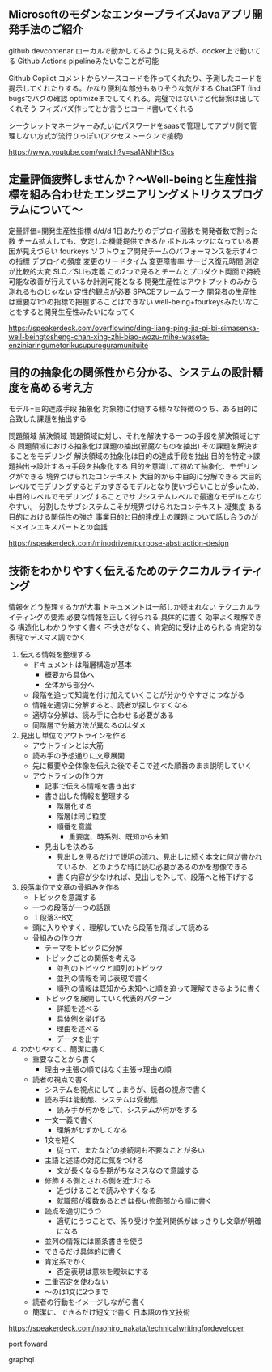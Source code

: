 ## MicrosoftのモダンなエンタープライズJavaアプリ開発手法のご紹介
github devcontenar
ローカルで動かしてるように見えるが、docker上で動いてる
Github Actions
pipelineみたいなことが可能

Github Copilot
コメントからソースコードを作ってくれたり、予測したコードを提示してくれたりする。かなり便利な部分もありそうな気がする
ChatGPT
find bugsでバグの確認
optimizeまでしてくれる。完璧ではないけど代替案は出してくれそう
フィズバズ作ってとか言うとコード書いてくれる

シークレットマネージャーみたいにパスワードをsaasで管理してアプリ側で管理しない方式が流行りっぽい(アクセストークンで接続)

https://www.youtube.com/watch?v=sa1ANhHlScs
## 定量評価疲弊しませんか？〜Well-beingと生産性指標を組み合わせたエンジニアリングメトリクスプログラムについて〜
定量評価=開発生産性指標
d/d/d
1日あたりのデプロイ回数を開発者数で割った数
チーム拡大しても、安定した機能提供できるか
ボトルネックになっている要因が見えづらい
fourkeys
ソフトウェア開発チームのパフォーマンスを示す4つの指標
デプロイの頻度
変更のリードタイム
変更障害率
サービス復元時間
測定が比較的大変
SLO／SLIも定義
この2つで見るとチームとプロダクト両面で持続可能な改善が行えているか計測可能となる
開発生産性はアウトプットのみから測れるものじゃない
定性的観点が必要
SPACEフレームワーク
開発者の生産性は重要な1つの指標で把握することはできない
well-being+fourkeysみたいなことをすると開発生産性みたいになってく

https://speakerdeck.com/overflowinc/ding-liang-ping-jia-pi-bi-simasenka-well-beingtosheng-chan-xing-zhi-biao-wozu-mihe-waseta-enziniaringumetorikusupuroguramunituite

## 目的の抽象化の関係性から分かる、システムの設計精度を高める考え方
モデル=目的達成手段
抽象化
対象物に付随する様々な特徴のうち、ある目的に合致した課題を抽出する

問題領域
解決領域
問題領域に対し、それを解決する一つの手段を解決領域とする
問題領域における抽象化は課題の抽出(邪魔なものを抽出)
その課題を解決することをモデリング
解決領域の抽象化は目的の達成手段を抽出
目的を特定->課題抽出->設計する->手段を抽象化する
目的を意識して初めて抽象化、モデリングができる
境界づけられたコンテキスト
大目的から中目的に分解できる
大目的レベルでモデリングするとデカすぎるモデルとなり使いづらいことが多いため、中目的レベルでモデリングすることでサブシステムレベルで最適なモデルとなりやすい。
分割したサブシステムこそが境界づけられたコンテキスト
凝集度
ある目的における関係性の強さ
事業目的と目的達成上の課題について話し合うのがドメインエキスパートとの会話

https://speakerdeck.com/minodriven/purpose-abstraction-design

## 技術をわかりやすく伝えるためのテクニカルライティング
情報をどう整理するかが大事
ドキュメントは一部しか読まれない
テクニカルライティングの要素
必要な情報を正しく得られる
	具体的に書く
効率よく理解できる
	構造化しわかりやすく書く
不快さがなく、肯定的に受け止められる
	肯定的な表現でデスマス調でかく
1. 伝える情報を整理する
	- ドキュメントは階層構造が基本
		- 概要から具体へ
		- 全体から部分へ
	- 段階を追って知識を付け加えていくことが分かりやすさにつながる
	- 情報を適切に分解すると、読者が探しやすくなる
	- 適切な分解は、読み手に合わせる必要がある
	- 同階層で分解方法が異なるのはダメ
1. 見出し単位でアウトラインを作る
	- アウトラインとは大筋
	- 読み手の予想通りに文章展開
	- 先に概要や全体像を伝えた後でそこで述べた順番のまま説明していく
	- アウトラインの作り方
		- 記事で伝える情報を書き出す
		- 書き出した情報を整理する
			- 階層化する
			- 階層は同じ粒度
			- 順番を意識
				- 重要度、時系列、既知から未知
		- 見出しを決める
			- 見出しを見るだけで説明の流れ、見出しに続く本文に何が書かれているか、どのような時に読む必要があるのかを想像できる
			- 書く内容が少なければ、見出しを外して、段落へと格下げする
1. 段落単位で文章の骨組みを作る
	- トピックを意識する
	- 一つの段落が一つの話題
	- １段落3-8文
	- 頭に入りやすく、理解していたら段落を飛ばして読める
	- 骨組みの作り方
		- テーマをトピックに分解
		- トピックごとの関係を考える
			- 並列のトピックと順列のトピック
			- 並列の情報を同じ表現で書く
			- 順列の情報は既知から未知へと順を追って理解できるように書く
		- トピックを展開していく代表的パターン
			- 詳細を述べる
			- 具体例を挙げる
			- 理由を述べる
			- データを出す
1. わかりやすく、簡潔に書く
	- 重要なことから書く
		- 理由->主張の順ではなく主張->理由の順
	- 読者の視点で書く
		- システムを視点にしてしまうが、読者の視点で書く
		- 読み手は能動態、システムは受動態
			- 読み手が何かをして、システムが何かをする
		- 一文一義で書く
			- 理解がむずかしくなる
		- 1文を短く
			- 従って、またなどの接続詞も不要なことが多い
		- 主語と述語の対応に気をつける
			- 文が長くなる冬期がちなミスなので意識する
		- 修飾する側とされる側を近づける
			- 近づけることで読みやすくなる
			- 就職部が複数あるときは長い修飾部から順に書く
		- 読点を適切にうつ
			- 適切にうつことで、係り受けや並列関係がはっきりし文章が明確になる
		- 並列の情報には箇条書きを使う
		- できるだけ具体的に書く
		- 肯定系でかく
			- 否定表現は意味を曖昧にする
		- 二重否定を使わない
		- 〜のは1文に2つまで
	- 読者の行動をイメージしながら書く
	- 簡潔に、できるだけ短文で書く
日本語の作文技術

https://speakerdeck.com/naohiro_nakata/technicalwritingfordeveloper

port foward

graphql